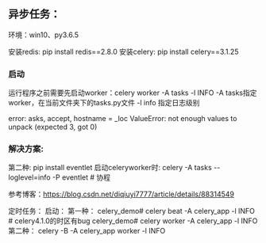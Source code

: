 ## 异步任务：
环境：win10、py3.6.5

安装redis:  pip install redis==2.8.0
安装celery:  pip install celery==3.1.25

### 启动
运行程序之前需要先启动worker：celery worker -A tasks -l INFO
-A tasks指定worker，在当前文件夹下的tasks.py文件
-l info 指定日志级别

error:
asks, accept, hostname = _loc
ValueError: not enough values to unpack (expected 3, got 0)
### 解决方案:
第二种: pip install eventlet
启动celeryworker时: celery -A tasks --loglevel=info -P eventlet  # 协程

参考博客：https://blog.csdn.net/diqiuyi7777/article/details/88314549


定时任务：
启动：
第一种：
celery_demo# celery beat -A celery_app -l INFO   # celery4.1.0的时区有bug
celery_demo# celery worker -A celery_app -l INFO
第二种：
celery -B -A celery_app worker -l INFO


